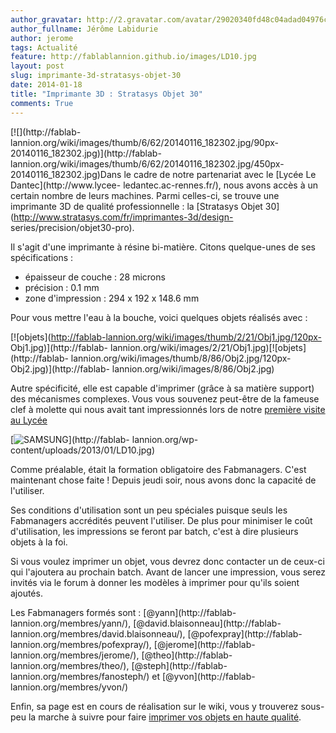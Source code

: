 ```yaml
---
author_gravatar: http://2.gravatar.com/avatar/29020340fd48c04adad04976cb909b4f?s=96&d=mm&r=g
author_fullname: Jérôme Labidurie
author: jerome
tags: Actualité
feature: http://fablablannion.github.io/images/LD10.jpg
layout: post
slug: imprimante-3d-stratasys-objet-30
date: 2014-01-18
title: "Imprimante 3D : Stratasys Objet 30"
comments: True
---
```

[![](http://fablab-
lannion.org/wiki/images/thumb/6/62/20140116_182302.jpg/90px-20140116_182302.jpg)](http://fablab-
lannion.org/wiki/images/thumb/6/62/20140116_182302.jpg/450px-20140116_182302.jpg)Dans
le cadre de notre partenariat avec le [Lycée Le Dantec](http://www.lycee-
ledantec.ac-rennes.fr/), nous avons accès à un certain nombre de leurs
machines. Parmi celles-ci, se trouve une imprimante 3D de qualité
professionnelle : la [Stratasys Objet
30](http://www.stratasys.com/fr/imprimantes-3d/design-
series/precision/objet30-pro).

Il s'agit d'une imprimante à résine bi-matière. Citons quelque-unes de ses
spécifications :

  * épaisseur de couche : 28 microns
  * précision : 0.1 mm
  * zone d'impression : 294 x 192 x 148.6 mm

Pour vous mettre l'eau à la bouche, voici quelques objets réalisés avec :

[![objets](http://fablab-lannion.org/wiki/images/thumb/2/21/Obj1.jpg/120px-
Obj1.jpg)](http://fablab-
lannion.org/wiki/images/2/21/Obj1.jpg)[![objets](http://fablab-
lannion.org/wiki/images/thumb/8/86/Obj2.jpg/120px-Obj2.jpg)](http://fablab-
lannion.org/wiki/images/8/86/Obj2.jpg)

Autre spécificité, elle est capable d'imprimer (grâce à sa matière support)
des mécanismes complexes. Vous vous souvenez peut-être de la fameuse clef à
molette qui nous avait tant impressionnés lors de notre [première visite au
Lycée](http://fablab-lannion.org/2013/01/visite-du-lycee-le-dantec/ "Visite du
Lycée Le Dantec" )

[![SAMSUNG](http://fablablannion.github.io/images/LD10-150x150.jpg)](http://fablab-
lannion.org/wp-content/uploads/2013/01/LD10.jpg)

Comme préalable, était la formation obligatoire des Fabmanagers. C'est
maintenant chose faite ! Depuis jeudi soir, nous avons donc la capacité de
l'utiliser.

Ses conditions d'utilisation sont un peu spéciales puisque seuls les
Fabmanagers accrédités peuvent l'utiliser. De plus pour minimiser le coût
d'utilisation, les impressions se feront par batch, c'est à dire plusieurs
objets à la foi.

Si vous voulez imprimer un objet, vous devrez donc contacter un de ceux-ci qui
l'ajoutera au prochain batch. Avant de lancer une impression, vous serez
invités via le forum à donner les modèles à imprimer pour qu'ils soient
ajoutés.

Les Fabmanagers formés sont : [@yann](http://fablab-
lannion.org/membres/yann/), [@david.blaisonneau](http://fablab-
lannion.org/membres/david.blaisonneau/), [@pofexpray](http://fablab-
lannion.org/membres/pofexpray/), [@jerome](http://fablab-
lannion.org/membres/jerome/), [@theo](http://fablab-
lannion.org/membres/theo/), [@steph](http://fablab-
lannion.org/membres/fanosteph/) et [@yvon](http://fablab-
lannion.org/membres/yvon/)

Enfin, sa page est en cours de réalisation sur le wiki, vous y trouverez sous-
peu la marche à suivre pour faire [imprimer vos objets en haute
qualité](http://fablab-lannion.org/wiki/index.php?title=Objet30).


